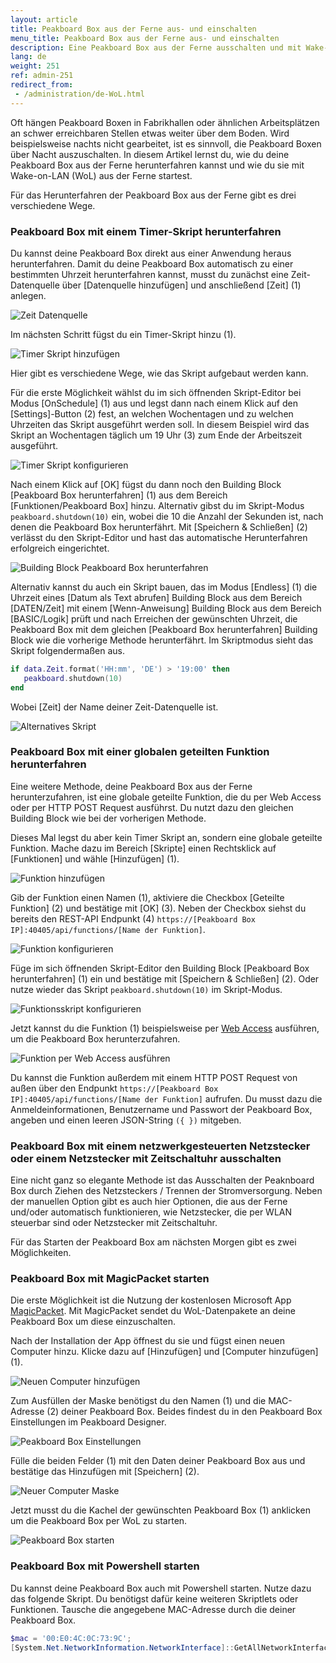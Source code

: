 ```yaml
---
layout: article
title: Peakboard Box aus der Ferne aus- und einschalten
menu_title: Peakboard Box aus der Ferne aus- und einschalten
description: Eine Peakboard Box aus der Ferne ausschalten und mit Wake-on-LAN wieder einschalten
lang: de
weight: 251
ref: admin-251
redirect_from:
 - /administration/de-WoL.html
---
```


Oft hängen Peakboard Boxen in Fabrikhallen oder ähnlichen Arbeitsplätzen an schwer erreichbaren Stellen etwas weiter über dem Boden.
Wird beispielsweise nachts nicht gearbeitet, ist es sinnvoll, die Peakboard Boxen über Nacht auszuschalten. In diesem Artikel lernst du, wie du deine Peakboard Box aus der Ferne herunterfahren kannst und wie du sie mit Wake-on-LAN (WoL) aus der Ferne startest.

Für das Herunterfahren der Peakboard Box aus der Ferne gibt es drei verschiedene Wege.

### Peakboard Box mit einem Timer-Skript herunterfahren

Du kannst deine Peakboard Box direkt aus einer Anwendung heraus herunterfahren.
Damit du deine Peakboard Box automatisch zu einer bestimmten Uhrzeit herunterfahren kannst, musst du zunächst eine Zeit-Datenquelle über [Datenquelle hinzufügen] und anschließend [Zeit] (1) anlegen.

![Zeit Datenquelle](/assets/images/admin/WoL/de_WoL-05.png)

Im nächsten Schritt fügst du ein Timer-Skript hinzu (1).

![Timer Skript hinzufügen](/assets/images/admin/WoL/de_WoL-06.png)

Hier gibt es verschiedene Wege, wie das Skript aufgebaut werden kann.

Für die erste Möglichkeit wählst du im sich öffnenden Skript-Editor bei Modus [OnSchedule] (1) aus und legst dann nach einem Klick auf den [Settings]-Button (2) fest, an welchen Wochentagen und zu welchen Uhrzeiten das Skript ausgeführt werden soll. In diesem Beispiel wird das Skript an Wochentagen täglich um 19 Uhr (3) zum Ende der Arbeitszeit ausgeführt.

![Timer Skript konfigurieren](/assets/images/admin/WoL/de_WoL-07.png)

Nach einem Klick auf [OK] fügst du dann noch den Building Block [Peakboard Box herunterfahren] (1) aus dem Bereich [Funktionen/Peakboard Box] hinzu. Alternativ gibst du im Skript-Modus `peakboard.shutdown(10)` ein, wobei die 10 die Anzahl der Sekunden ist, nach denen die Peakboard Box herunterfährt. Mit [Speichern & Schließen] (2) verlässt du den Skript-Editor und hast das automatische Herunterfahren erfolgreich eingerichtet.

![Building Block Peakboard Box herunterfahren](/assets/images/admin/WoL/de_WoL-08.png)

Alternativ kannst du auch ein Skript bauen, das im Modus [Endless] (1) die Uhrzeit eines [Datum als Text abrufen] Building Block aus dem Bereich [DATEN/Zeit] mit einem [Wenn-Anweisung] Building Block aus dem Bereich [BASIC/Logik] prüft und nach Erreichen der gewünschten Uhrzeit, die Peakboard Box mit dem gleichen [Peakboard Box herunterfahren] Building Block wie die vorherige Methode herunterfährt.
Im Skriptmodus sieht das Skript folgendermaßen aus.

```lua
if data.Zeit.format('HH:mm', 'DE') > '19:00' then
   peakboard.shutdown(10)
end
```

Wobei [Zeit] der Name deiner Zeit-Datenquelle ist.

![Alternatives Skript](/assets/images/admin/WoL/de_WoL-09.png)

### Peakboard Box mit einer globalen geteilten Funktion herunterfahren

Eine weitere Methode, deine Peakboard Box aus der Ferne herunterzufahren, ist eine globale geteilte Funktion, die du per Web Access oder per HTTP POST Request ausführst. Du nutzt dazu den gleichen Building Block wie bei der vorherigen Methode.

Dieses Mal legst du aber kein Timer Skript an, sondern eine globale geteilte Funktion. Mache dazu im Bereich [Skripte] einen Rechtsklick auf [Funktionen] und wähle [Hinzufügen] (1).

![Funktion hinzufügen](/assets/images/admin/WoL/de_WoL-10.png)

Gib der Funktion einen Namen (1), aktiviere die Checkbox [Geteilte Funktion] (2) und bestätige mit [OK] (3).
Neben der Checkbox siehst du bereits den REST-API Endpunkt (4) `https://[Peakboard Box IP]:40405/api/functions/[Name der Funktion]`.

![Funktion konfigurieren](/assets/images/admin/WoL/de_WoL-11.png)

Füge im sich öffnenden Skript-Editor den Building Block [Peakboard Box herunterfahren] (1) ein und bestätige mit [Speichern & Schließen] (2). Oder nutze wieder das Skript `peakboard.shutdown(10)` im Skript-Modus.

![Funktionsskript konfigurieren](/assets/images/admin/WoL/de_WoL-12.png)

Jetzt kannst du die Funktion (1) beispielsweise per [Web Access](/administration/de-web-access.html) ausführen, um die Peakboard Box herunterzufahren.

![Funktion per Web Access ausführen](/assets/images/admin/WoL/de_WoL-13.png)

Du kannst die Funktion außerdem mit einem HTTP POST Request von außen über den Endpunkt `https://[Peakboard Box IP]:40405/api/functions/[Name der Funktion]` aufrufen. Du musst dazu die Anmeldeinformationen, Benutzername und Passwort der Peakboard Box, angeben und einen leeren JSON-String `({ })` mitgeben.

### Peakboard Box mit einem netzwerkgesteuerten Netzstecker oder einem Netzstecker mit Zeitschaltuhr ausschalten

Eine nicht ganz so elegante Methode ist das Ausschalten der Peaknboard Box durch Ziehen des Netzsteckers / Trennen der Stromversorgung. Neben der manuellen Option gibt es auch hier Optionen, die aus der Ferne und/oder automatisch funktionieren, wie Netzstecker, die per WLAN steuerbar sind oder Netzstecker mit Zeitschaltuhr.

Für das Starten der Peakboard Box am nächsten Morgen gibt es zwei Möglichkeiten.

### Peakboard Box mit MagicPacket starten

Die erste Möglichkeit ist die Nutzung der kostenlosen Microsoft App [MagicPacket](https://apps.microsoft.com/detail/9WZDNCRCW1MX?hl=de-de&gl=DE).
Mit MagicPacket sendet du WoL-Datenpakete an deine Peakboard Box um diese einzuschalten.

Nach der Installation der App öffnest du sie und fügst einen neuen Computer hinzu. Klicke dazu auf [Hinzufügen] und [Computer hinzufügen] (1).

![Neuen Computer hinzufügen](/assets/images/admin/WoL/de_WoL-01.png)

Zum Ausfüllen der Maske benötigst du den Namen (1) und die MAC-Adresse (2) deiner Peakboard Box.
Beides findest du in den Peakboard Box Einstellungen im Peakboard Designer.

![Peakboard Box Einstellungen](/assets/images/admin/WoL/de_WoL-02.png)

Fülle die beiden Felder (1) mit den Daten deiner Peakboard Box aus und bestätige das Hinzufügen mit [Speichern] (2).

![Neuer Computer Maske](/assets/images/admin/WoL/de_WoL-03.png)

Jetzt musst du die Kachel der gewünschten Peakboard Box (1) anklicken um die Peakboard Box per WoL zu starten.

![Peakboard Box starten](/assets/images/admin/WoL/de_WoL-04.png)

### Peakboard Box mit Powershell starten

Du kannst deine Peakboard Box auch mit Powershell starten. Nutze dazu das folgende Skript.
Du benötigst dafür keine weiteren Skriptlets oder Funktionen. Tausche die angegebene MAC-Adresse durch die deiner Peakboard Box.

```powershell
$mac = '00:E0:4C:0C:73:9C'; 
[System.Net.NetworkInformation.NetworkInterface]::GetAllNetworkInterfaces() | Where-Object { $_.NetworkInterfaceType -ne [System.Net.NetworkInformation.NetworkInterfaceType]::Loopback -and $_.OperationalStatus -eq [System.Net.NetworkInformation.OperationalStatus]::Up } | ForEach-Object { $targetPhysicalAddressBytes = [System.Net.NetworkInformation.PhysicalAddress]::Parse(($mac.ToUpper() -replace '[^0-9A-F]','')).GetAddressBytes(); $packet = [byte[]](,0xFF * 102); 6..101 | Foreach-Object { $packet[$_] = $targetPhysicalAddressBytes[($_ % 6)] }; $client = [System.Net.Sockets.UdpClient]::new([System.Net.IPEndPoint]::new(($_.GetIPProperties().UnicastAddresses | Where-Object { $_.Address.AddressFamily -eq [System.Net.Sockets.AddressFamily]::InterNetwork })[0].Address, 0)); try { $client.Send($packet, $packet.Length,[System.Net.IPEndPoint]::new([System.Net.IPAddress]::Broadcast, 9)) | Out-Null } finally { $client.Dispose() } }
```
